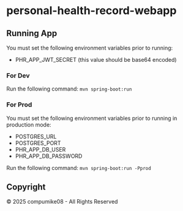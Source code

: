 # personal-health-record-webapp

## Running App
You must set the following environment variables prior to running:
- PHR_APP_JWT_SECRET (this value should be base64 encoded)

### For Dev
Run the following command: `mvn spring-boot:run`

### For Prod
You must set the following environment variables prior to running in production mode:
- POSTGRES_URL
- POSTGRES_PORT
- PHR_APP_DB_USER
- PHR_APP_DB_PASSWORD

Run the following command: `mvn spring-boot:run -Pprod`

## Copyright
&copy; 2025 compumike08 - All Rights Reserved
